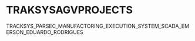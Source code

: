 # TRAKSYSAGVPROJECTS
TRACKSYS_PARSEC_MANUFACTORING_EXECUTION_SYSTEM_SCADA_EMERSON_EDUARDO_RODRIGUES
